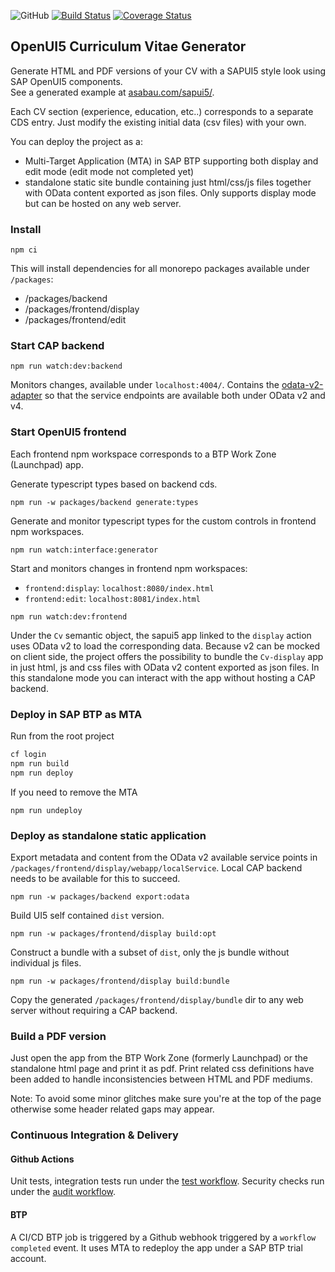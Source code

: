 ![GitHub](https://img.shields.io/github/license/a1sabau/openui5-cv-generator%20)
[![Build Status](https://github.com/a1sabau/openui5-cv-generator/workflows/Tests/badge.svg)](https://github.com/a1sabau/openui5-cv-generator/actions?query=workflow%3ATests)
[![Coverage Status](https://coveralls.io/repos/github/a1sabau/openui5-cv-generator/badge.svg?branch=main)](https://coveralls.io/github/a1sabau/openui5-cv-generator?branch=main)

## OpenUI5 Curriculum Vitae Generator

Generate HTML and PDF versions of your CV with a SAPUI5 style look using SAP OpenUI5 components. \
See a generated example at [asabau.com/sapui5/](https://asabau.com/sapui5/).

Each CV section (experience, education, etc..) corresponds to a separate CDS entry. Just modify the existing initial data (csv files) with your own.

You can deploy the project as a:

- Multi-Target Application (MTA) in SAP BTP supporting both display and edit mode (edit mode not completed yet)
- standalone static site bundle containing just html/css/js files together with OData content exported as json files. Only supports display mode but can be hosted on any web server.

### Install

```
npm ci
```

This will install dependencies for all monorepo packages available under `/packages`:

- /packages/backend
- /packages/frontend/display
- /packages/frontend/edit

### Start CAP backend

```
npm run watch:dev:backend
```

Monitors changes, available under `localhost:4004/`. Contains the [odata-v2-adapter](https://github.com/cap-js-community/odata-v2-adapter) so that the service endpoints are available both under OData v2 and v4.

### Start OpenUI5 frontend

Each frontend npm workspace corresponds to a BTP Work Zone (Launchpad) app.

Generate typescript types based on backend cds.

```
npm run -w packages/backend generate:types
```

Generate and monitor typescript types for the custom controls in frontend npm workspaces.

```
npm run watch:interface:generator
```

Start and monitors changes in frontend npm workspaces:

- `frontend:display`: `localhost:8080/index.html`
- `frontend:edit`: `localhost:8081/index.html`

```
npm run watch:dev:frontend
```

Under the `Cv` semantic object, the sapui5 app linked to the `display` action uses OData v2 to load the corresponding data. Because v2 can be mocked on client side, the project offers the possibility to bundle the `Cv-display` app in just html, js and css files with OData v2 content exported as json files. In this standalone mode you can interact with the app without hosting a CAP backend.

### Deploy in SAP BTP as MTA

Run from the root project

```bash
cf login
npm run build
npm run deploy
```

If you need to remove the MTA

```
npm run undeploy
```

### Deploy as standalone static application

Export metadata and content from the OData v2 available service points in `/packages/frontend/display/webapp/localService`. Local CAP backend needs to be available for this to succeed.

```
npm run -w packages/backend export:odata
```

Build UI5 self contained `dist` version.

```
npm run -w packages/frontend/display build:opt
```

Construct a bundle with a subset of `dist`, only the js bundle without individual js files.

```
npm run -w packages/frontend/display build:bundle
```

Copy the generated `/packages/frontend/display/bundle` dir to any web server without requiring a CAP backend.

### Build a PDF version

Just open the app from the BTP Work Zone (formerly Launchpad) or the standalone html page and print it as pdf. Print related css definitions have been added to handle inconsistencies between HTML and PDF mediums.

Note: To avoid some minor glitches make sure you're at the top of the page otherwise some header related gaps may appear.

### Continuous Integration & Delivery

#### Github Actions

Unit tests, integration tests run under the [test workflow](./actions/workflows/test.yml).
Security checks run under the [audit workflow](./actions/workflows/audit.yml).

#### BTP

A CI/CD BTP job is triggered by a Github webhook triggered by a `workflow completed` event. It uses MTA to redeploy the app under a SAP BTP trial account.
